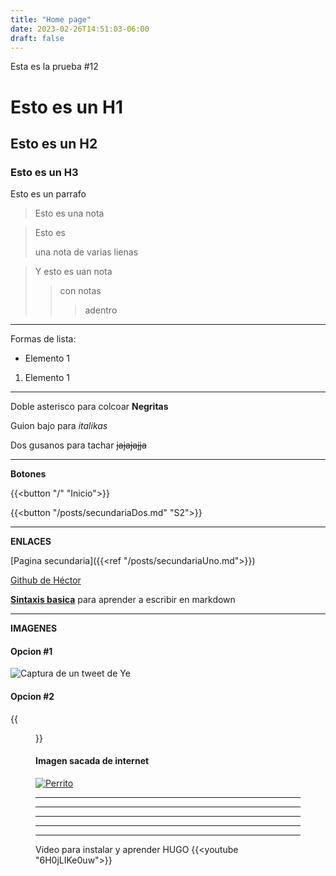 ```yaml
---
title: "Home page"
date: 2023-02-26T14:51:03-06:00
draft: false
---
```


Esta es la prueba #12

# Esto es un H1
## Esto es un H2
### Esto es un H3

Esto es un parrafo

> Esto es una nota 

> Esto es
>
> una nota de varias lienas

> Y esto es uan nota
>> con notas
>>> adentro



--------------------------
Formas de lista:
- Elemento 1
1. Elemento 1
--------------------------

Doble asterisco para colcoar **Negritas**

Guion bajo para _italikas_

Dos gusanos para tachar  ~~jajajajja~~

--------------------------
**Botones**

{{<button "/" "Inicio">}}

{{<button "/posts/secundariaDos.md" "S2">}}

--------------------------
**ENLACES**

[Pagina secundaria]({{<ref "/posts/secundariaUno.md">}})

[Github de Héctor](https://github.com/BarrigueteHector)

**[Sintaxis basica](https://www.markdownguide.org/basic-syntax/)** para aprender a escribir en markdown

--------------------------
**IMAGENES**

#### Opcion #1
![Captura de un tweet de Ye](/img/imagen_ye.jpg "Tweet de Ye")

#### Opcion  #2
{{<figure src="/img/imagen_ye.jpg" class="centered-image" alt="Ye foto">}}

#### Imagen sacada de internet
[![Perrito](/img/perrito.jpg "Perro  Golden")](https://www.google.com/url?sa=i&url=http%3A%2F%2Ft1.gstatic.com%2Flicensed-image%3Fq%3Dtbn%3AANd9GcQBN_j3n-112LJObck7xBDuwiTZ41rh_qhCGiScwZHeTGiSyhnWfaTv29UQIzPQaguboh1fDLCVPIJlolc&psig=AOvVaw0g3qY6pNNA12WQDuHXmRsA&ust=1677547205393000&source=images&cd=vfe&ved=0CA8QjRxqFwoTCLiswLvEtP0CFQAAAAAdAAAAABAE)

--------------------------

--------------------------

--------------------------

--------------------------

--------------------------

Video para instalar y aprender HUGO
{{<youtube "6H0jLIKe0uw">}}